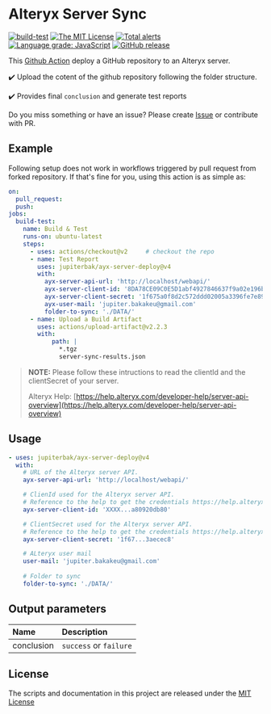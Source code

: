 # Alteryx Server Sync
  
[![build-test](https://github.com/jupiterbak/ayx-server-deploy/actions/workflows/test.yml/badge.svg)](https://github.com/jupiterbak/ayx-server-deploy/actions/workflows/test.yml)  [![The MIT License](https://img.shields.io/github/license/jupiterbak/ayx-node)](./LICENSE) [![Total alerts](https://img.shields.io/lgtm/alerts/g/jupiterbak/ayx-node.svg?logo=lgtm&logoWidth=18)](https://lgtm.com/projects/g/jupiterbak/ayx-node/alerts/)
[![Language grade: JavaScript](https://img.shields.io/lgtm/grade/javascript/g/jupiterbak/ayx-node.svg?logo=lgtm&logoWidth=18)](https://lgtm.com/projects/g/jupiterbak/ayx-node/context:javascript)
[![GitHub release](https://img.shields.io/github/release/jupiterbak/ayx-server-deploy.svg)](https://github.com/jupiterbak/ayx-server-deploy/releases/latest)


This [Github Action](https://github.com/features/actions) deploy a GitHub repository to an Alteryx server.

✔️ Upload the cotent of the github repository following the folder structure.

✔️ Provides final `conclusion` and generate test reports


Do you miss something or have an issue? Please create [Issue](https://github.com/jupiterbak/ayx-server-deploy/issues/new) or contribute with PR.


## Example

Following setup does not work in workflows triggered by pull request from forked repository.
If that's fine for you, using this action is as simple as:

```yaml
on:
  pull_request:
  push:
jobs:
  build-test:
    name: Build & Test
    runs-on: ubuntu-latest
    steps:
      - uses: actions/checkout@v2     # checkout the repo
      - name: Test Report
        uses: jupiterbak/ayx-server-deploy@v4
        with:
          ayx-server-api-url: 'http://localhost/webapi/'
          ayx-server-client-id: '8DA78CE09C0E5D1abf4927846637f9a02e196b8eff52b61f03246ad16ad2c81125ef4a80920db80'
          ayx-server-client-secret: '1f675a0f8d2c572ddd02005a3396fe7e89706fe4a39e0d5f39cf9b6463aecec8'
          ayx-user-mail: 'jupiter.bakakeu@gmail.com'
          folder-to-sync: './DATA/'
      - name: Upload a Build Artifact
        uses: actions/upload-artifact@v2.2.3
        with:
            path: |
              *.tgz
              server-sync-results.json
```

> **NOTE:** Please follow these intructions to read the clientId and the clientSecret of your server.
>
> Alteryx Help:  [https://help.alteryx.com/developer-help/server-api-overview](https://help.alteryx.com/developer-help/server-api-overview)

## Usage

```yaml
- uses: jupiterbak/ayx-server-deploy@v4
  with:
    # URL of the Alteryx server API.
    ayx-server-api-url: 'http://localhost/webapi/'

    # ClienId used for the Alteryx server API.
    # Reference to the help to get the credentials https://help.alteryx.com/developer-help/server-api-overview
    ayx-server-client-id: 'XXXX...a80920db80'

    # ClientSecret used for the Alteryx server API.
    # Reference to the help to get the credentials https://help.alteryx.com/developer-help/server-api-overview
    ayx-server-client-secret: '1f67...3aecec8'

    # ALteryx user mail
    user-mail: 'jupiter.bakakeu@gmail.com'
    
    # Folder to sync
    folder-to-sync: './DATA/'
```

## Output parameters
| Name       | Description              |
| :--        | :--                      |
| conclusion | `success` or `failure`   |


## License

The scripts and documentation in this project are released under the [MIT License](https://github.com/dorny/test-reporter/blob/main/LICENSE)
